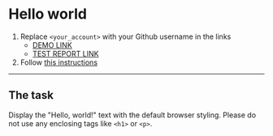 # Hello world
1. Replace `<your_account>` with your Github username in the links
    - [DEMO LINK](https://OlehTereshchuk.github.io/layout_hello-world/) <br>
    - [TEST REPORT LINK](https://OlehTereshchuk.github.io/layout_hello-world/report/html_report/)
2. Follow [this instructions](https://mate-academy.github.io/layout_task-guideline/)
___

## The task 
Display the "Hello, world!" text with the default browser styling. Please do not 
use any enclosing tags like `<h1>` or `<p>`.
